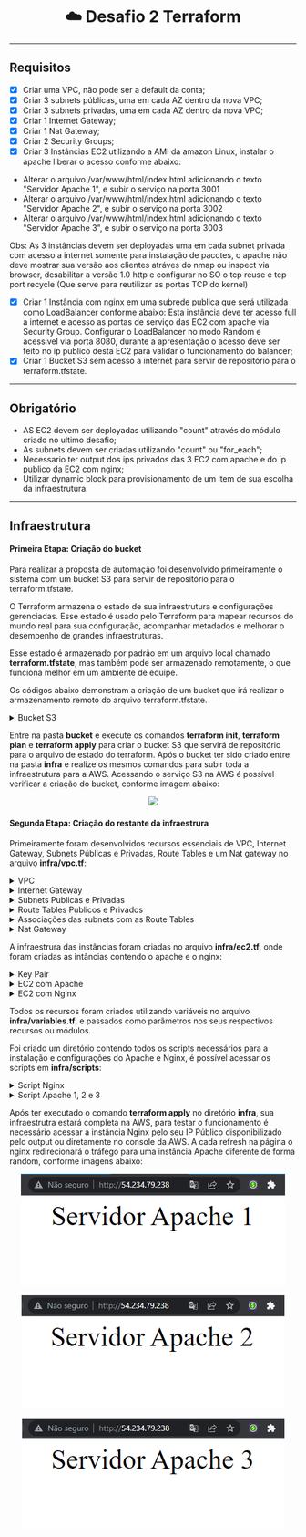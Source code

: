 <h1 align="center">
    <a>☁️ Desafio 2 Terraform</a>
</h1>

---
## Requisitos

- [x] Criar uma VPC, não pode ser a default da conta;
- [x] Criar 3 subnets públicas, uma em cada AZ dentro da nova VPC;
- [x] Criar 3 subnets privadas, uma em cada AZ dentro da nova VPC;
- [x] Criar 1 Internet Gateway;
- [x] Criar 1 Nat Gateway;
- [x] Criar 2 Security Groups;
- [x] Criar 3 Instâncias EC2 utilizando a AMI da amazon Linux, instalar o apache liberar o acesso conforme abaixo:
- Alterar o arquivo /var/www/html/index.html adicionando o texto "Servidor Apache 1", e subir o serviço na porta 3001
- Alterar o arquivo /var/www/html/index.html adicionando o texto "Servidor Apache 2", e subir o serviço na porta 3002
- Alterar o arquivo /var/www/html/index.html adicionando o texto "Servidor Apache 3", e subir o serviço na porta 3003

Obs: As 3 instâncias devem ser deployadas uma em cada subnet privada com acesso a internet somente para instalação de pacotes, o apache não deve mostrar sua versão aos clientes atráves do nmap ou inspect via browser, desabilitar a versão 1.0 http e configurar no SO o tcp reuse e tcp port recycle (Que serve para reutilizar as portas TCP do kernel)
- [x] Criar 1 Instância com nginx em uma subrede publica que será utilizada como LoadBalancer conforme abaixo: Esta instância deve ter acesso full a internet e acesso as portas de serviço das EC2 com apache via Security Group. Configurar o LoadBalancer no modo Random e acessivel via porta 8080, durante a apresentação o acesso deve ser feito no ip publico desta EC2 para validar o funcionamento do balancer;
- [x] Criar 1 Bucket S3 sem acesso a internet para servir de repositório para o terraform.tfstate.

---
## Obrigatório

- AS EC2 devem ser deployadas utilizando "count" através do módulo criado no ultimo desafio;
- As subnets devem ser criadas utilizando "count" ou "for_each";
- Necessario ter output dos ips privados das 3 EC2 com apache e do ip publico da EC2 com nginx;
- Utilizar dynamic block para provisionamento de um item de sua escolha da infraestrutura.

---

## Infraestrutura

#### Primeira Etapa: Criação do bucket 

Para realizar a proposta de automação foi desenvolvido primeiramente o sistema com um bucket S3 para servir de repositório para o terraform.tfstate.

O Terraform armazena o estado de sua infraestrutura e configurações gerenciadas. Esse estado é usado pelo Terraform para mapear recursos do mundo real para sua configuração, acompanhar metadados e melhorar o desempenho de grandes infraestruturas.

Esse estado é armazenado por padrão em um arquivo local chamado **terraform.tfstate**, mas também pode ser armazenado remotamente, o que funciona melhor em um ambiente de equipe.

Os códigos abaixo demonstram a criação de um bucket que irá realizar o armazenamento remoto do arquivo terraform.tfstate.

<details><summary>Bucket S3</summary>

Primeiramente é necessário criar o bucket que irá armazenar o arquivo no **bucket/main.tf**.

```js
resource "aws_s3_bucket" "kt-terraform" {
  bucket = "desafio-terraform-luis" 

  
  versioning {
    enabled = true
  }
  
  tags = {
    Description = "Armazenamento do arquivo do terraform.tfstate"
    ManagedBy   = "Terraform"
    Owner       = "Luis Campos"
    CreatedAt   = "2022-02-05"
  }
}

```
No arquivo **infra/main.tf** é criado o backend que irá popular o bucket S3.

```js
terraform {

  required_providers {
    aws = {
      source  = "hashicorp/aws"
      version = "3.23.0"
    }
  }
  
  backend "s3" {
    bucket  = "desafio-terraform-luis"
    key     = "kt/terraform.tfstate"
    region  = "us-east-1"
    profile = "desafio2"
  }
}
```
</details>

<p></p>

Entre na pasta **bucket** e execute os comandos **terraform init**, **terraform plan** e **terraform apply** para criar o bucket S3 que servirá de repositório para o arquivo de estado do terraform. Após o bucket ter sido criado entre na pasta **infra** e realize os mesmos comandos para subir toda a infraestrutura para a AWS.
Acessando o serviço S3 na AWS é possível verificar a criação do bucket, conforme imagem abaixo:

<p></p>

<p align="center">
  <img <img src="/imagens/s3.png">
</p>

#### Segunda Etapa: Criação do restante da infraestrura 

Primeiramente foram desenvolvidos recursos essenciais de VPC, Internet Gateway, Subnets Públicas e Privadas, Route Tables e um Nat gateway no arquivo **infra/vpc.tf**:
<details><summary>VPC</summary>

```js

# Criação da VPC
resource "aws_vpc" "vpc" {
  cidr_block = "192.168.0.0/16"
  tags       = merge(local.common_tags, { Name = "Terraform VPC" })
}

```
<p></p>
</details>

<details><summary>Internet Gateway</summary>

```js

# Criação do Internet Gateway
resource "aws_internet_gateway" "igtw" {
  vpc_id = aws_vpc.vpc.id
  tags   = merge(local.common_tags, { Name = "Terraform IGW" })
}

```
<p></p>
</details>

<details><summary>Subnets Publicas e Privadas</summary>

```js

# Criação das subnets públicas
resource "aws_subnet" "pub_subnet" {
  count                   = length(var.public_subnet_ip)
  vpc_id                  = aws_vpc.vpc.id
  availability_zone       = var.azs[count.index]
  cidr_block              = var.public_subnet_ip[count.index]
  map_public_ip_on_launch = true
  tags                    = merge(local.common_tags, { Name = "Public Subnet ${count.index + 1}" })
}

# Criação das subnets privadas
resource "aws_subnet" "pvt_subnet" {
  count             = length(var.private_subnet_ip)
  vpc_id            = aws_vpc.vpc.id
  availability_zone = var.azs[count.index]
  cidr_block        = var.private_subnet_ip[count.index]
  tags              = merge(local.common_tags, { Name = "Private Subnet ${count.index + 1}" })
}
```
<p></p>
</details>

<details><summary>Route Tables Publicos e Privados</summary>

```js

# Criação da Route Table Public
resource "aws_route_table" "public" {
  vpc_id = aws_vpc.vpc.id

  route {
    cidr_block = "0.0.0.0/0"
    gateway_id = aws_internet_gateway.igtw.id
  }

  tags = merge(local.common_tags, { Name = "Route Table Public" })
}

# Criação da Route Table Private
resource "aws_route_table" "private" {
  vpc_id = aws_vpc.vpc.id

  route {
    cidr_block = "0.0.0.0/0"
    gateway_id = aws_nat_gateway.nat.id
  }

  tags = merge(local.common_tags, { Name = "Route Table Private" })
}
```
<p></p>
</details>

<details><summary>Associações das subnets com as Route Tables</summary>

```js

# Criação da associação das Subnets na Route Table Publica
resource "aws_route_table_association" "pub_association" {
  count          = length(var.public_subnet_ip)
  subnet_id      = aws_subnet.pub_subnet[count.index].id
  route_table_id = aws_route_table.public.id
}

# Criação da associação das Subnets na Route Table Privada
resource "aws_route_table_association" "pvt_association" {
  count          = length(var.private_subnet_ip)
  subnet_id      = aws_subnet.pvt_subnet[count.index].id
  route_table_id = aws_route_table.private.id
}

```
<p></p>
</details>

<details><summary>Nat Gateway</summary>

```js

resource "aws_eip" "this" {
  vpc = true
}

# Criação do Nat Gateway
resource "aws_nat_gateway" "nat" {
  allocation_id = aws_eip.this.id
  subnet_id     = aws_subnet.pub_subnet[1].id

  tags = {
    Name = "gw NAT"
  }

  # To ensure proper ordering, it is recommended to add an explicit dependency
  # on the Internet Gateway for the VPC.
  depends_on = [aws_internet_gateway.igtw]
}

```
<p></p>
</details>

<p></p>

A infraestrura das instâncias foram criadas no arquivo **infra/ec2.tf**, onde foram criadas as intâncias contendo o apache e o nginx:

<details><summary>Key Pair</summary>

```js

# Criação da key pair
resource "aws_key_pair" "my_key" {
  key_name   = "aws_key"
  public_key = file(pathexpand("~/.ssh/id_rsa.pub"))
}

```
<p></p>
</details>

<details><summary>EC2 com Apache</summary>

```js

# Criação das EC2 com Apache instalado
module "aws_instance_ec2_apache" {
  source = "./module_apache"

  count                  = length(var.private_subnet_ip)
  ami                    = var.ami
  instance_type          = var.instance_type
  key_name               = aws_key_pair.my_key.key_name
  vpc_security_group_ids = [aws_security_group.ec2_rules_apache.id]
  subnet_id              = aws_subnet.pvt_subnet[count.index].id
  private_ip             = var.private_ip[count.index]
  user_data              = file(var.server_apache[count.index])

  tags = merge(local.common_tags, { Name = "Instance Apache ${count.index + 1}" })
}

```
<p></p>
</details>

<details><summary>EC2 com Nginx</summary>

```js

# Criação das EC2 com Nginx instalado
module "aws_instance_ec2_nginx" {
  source = "./module_nginx"

  ami                    = var.ami
  instance_type          = var.instance_type
  key_name               = aws_key_pair.my_key.key_name
  vpc_security_group_ids = [aws_security_group.ec2_rules_nginx.id]
  subnet_id              = aws_subnet.pub_subnet[0].id
  user_data              = file("./scripts/nginx.sh")

  tags = merge(local.common_tags, { Name = "Instance Nginx" })
}

```
<p></p>
</details>

<p></p>

Todos os recursos foram criados utilizando variáveis no arquivo **infra/variables.tf**, e passados como parâmetros nos seus respectivos recursos ou módulos.

<p></p>

Foi criado um diretório contendo todos os scripts necessários para a instalação e configurações do Apache e Nginx, é possível acessar os scripts em **infra/scripts**:

<p></p>

<details><summary>Script Nginx</summary>

```js

#!/bin/bash
sudo su
sudo yum update -y
sudo amazon-linux-extras install nginx1.12 -y
sudo systemctl start nginx

ssh-keygen -t rsa -f /home/oracle/.ssh/id_rsa -q -P ""
echo "" > /home/ec2-user/.ssh/id_rsa

chmod 400 /home/ec2-user/.ssh/id_rsa
chown ec2-user:ec2-user /home/ec2-user/.ssh/id_rsa

echo "events{}
http {
   upstream backend {
      server 192.168.4.10:3001; 
      server 192.168.5.11:3002;
      server 192.168.6.12:3003;
   }

   server {
      listen 8080;
      listen 80;
      location / {
         proxy_pass http://backend;
      }
   }
}" > /etc/nginx/nginx.conf

sudo systemctl restart nginx

sudo yum install nmap -y

```
<p></p>
</details>

<details><summary>Script Apache 1, 2 e 3</summary>

```js

#!/bin/bash
sudo su
sudo yum update httpd
sudo yum install httpd -y
sudo systemctl start httpd

echo '<center><font size="10">Servidor Apache 1</font></center>' > /var/www/html/index.html
echo "ServerTokens Prod" >> /etc/httpd/conf/httpd.conf
echo "ServerSignature Off" >> /etc/httpd/conf/httpd.conf

sed -i 's/80/3001/g' /etc/httpd/conf/httpd.conf

echo "# Decrease TIME_WAIT seconds
net.ipv4.tcp_fin_timeout = 30
# Recycle and Reuse TIME_WAIT sockets faster
net.ipv4.tcp_tw_recycle = 1
net.ipv4.tcp_tw_reuse = 1" >> /etc/sysctl.conf

sudo systemctl restart sshd
systemctl restart httpd

sudo yum install nmap -y

```
<p></p>
</details>

<p></p>

Após ter executado o comando **terraform apply** no diretório **infra**, sua infraestrutra estará completa na AWS, para testar o funcionamento é necessário acessar a instância Nginx pelo seu IP Público disponibilizado pelo output ou diretamente no console da AWS. A cada refresh na página o nginx redirecionará o tráfego para uma instância Apache diferente de forma random, conforme imagens abaixo:

<p align="center">
  <img <img src="infra/imagens/apache1.png">
</p>

<p align="center">
  <img <img src="infra/imagens/apache2.png">
</p>

<p align="center">
  <img <img src="infra/imagens/apache3.png">
</p>

